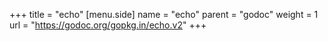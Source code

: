 +++
title = "echo"
[menu.side]
  name = "echo"
  parent = "godoc"
  weight = 1
  url = "https://godoc.org/gopkg.in/echo.v2"
+++
